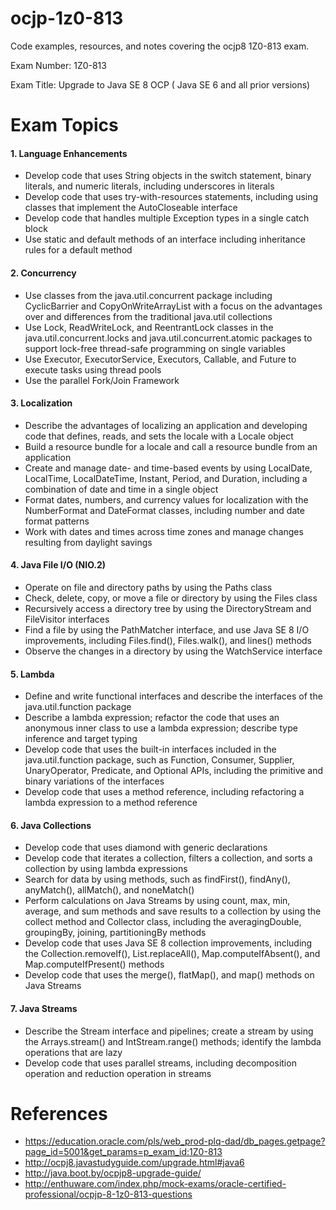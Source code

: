# ocjp-1z0-813
Code examples, resources, and notes covering the ocjp8 1Z0-813 exam.

Exam Number: 1Z0-813

Exam Title: Upgrade to Java SE 8 OCP ( Java SE 6 and all prior versions)

# Exam Topics

#### 1. Language Enhancements

* Develop code that uses String objects in the switch statement, binary literals, and numeric literals, including underscores in literals
* Develop code that uses try-with-resources statements, including using classes that implement the AutoCloseable interface
* Develop code that handles multiple Exception types in a single catch block
* Use static and default methods of an interface including inheritance rules for a default method

#### 2. Concurrency

* Use classes from the java.util.concurrent package including CyclicBarrier and CopyOnWriteArrayList with a focus on the advantages over and differences from the traditional java.util collections 
* Use Lock, ReadWriteLock, and ReentrantLock classes in the java.util.concurrent.locks and java.util.concurrent.atomic packages to support lock-free thread-safe programming on single variables
* Use Executor, ExecutorService, Executors, Callable, and Future to execute tasks using thread pools
* Use the parallel Fork/Join Framework

#### 3. Localization

* Describe the advantages of localizing an application and developing code that defines, reads, and sets the locale with a Locale object
* Build a resource bundle for a locale and call a resource bundle from an application
* Create and manage date- and time-based events by using LocalDate, LocalTime, LocalDateTime, Instant, Period, and Duration, including a combination of date and time in a single object
* Format dates, numbers, and currency values for localization with the NumberFormat and DateFormat classes, including number and date format patterns
* Work with dates and times across time zones and manage changes resulting from daylight savings

#### 4. Java File I/O (NIO.2)

* Operate on file and directory paths by using the Paths class
* Check, delete, copy, or move a file or directory by using the Files class 
* Recursively access a directory tree by using the DirectoryStream and FileVisitor interfaces
* Find a file by using the PathMatcher interface, and use Java SE 8 I/O improvements, including Files.find(), Files.walk(), and lines() methods
* Observe the changes in a directory by using the WatchService interface

#### 5. Lambda

* Define and write functional interfaces and describe the interfaces of the java.util.function package
* Describe a lambda expression; refactor the code that uses an anonymous inner class to use a lambda expression; describe type inference and target typing
* Develop code that uses the built-in interfaces included in the java.util.function package, such as Function, Consumer, Supplier, UnaryOperator, Predicate, and Optional APIs, including the primitive and binary variations of the interfaces
* Develop code that uses a method reference, including refactoring a lambda expression to a method reference

#### 6. Java Collections

* Develop code that uses diamond with generic declarations
* Develop code that iterates a collection, filters a collection, and sorts a collection by using lambda expressions
* Search for data by using methods, such as findFirst(), findAny(), anyMatch(), allMatch(), and noneMatch()
* Perform calculations on Java Streams by using count, max, min, average, and sum methods and save results to a collection by using the collect method and Collector class, including the averagingDouble, groupingBy, joining, partitioningBy methods
* Develop code that uses Java SE 8 collection improvements, including the Collection.removeIf(), List.replaceAll(), Map.computeIfAbsent(), and Map.computeIfPresent() methods
* Develop  code that uses the merge(), flatMap(), and map() methods on Java Streams

#### 7. Java Streams

* Describe the Stream interface and pipelines; create a stream by using the Arrays.stream() and  IntStream.range() methods; identify the lambda operations that are lazy
* Develop code that uses parallel streams, including decomposition operation and reduction operation in streams

# References

* https://education.oracle.com/pls/web_prod-plq-dad/db_pages.getpage?page_id=5001&get_params=p_exam_id:1Z0-813
* http://ocpj8.javastudyguide.com/upgrade.html#java6
* http://java.boot.by/ocpjp8-upgrade-guide/
* http://enthuware.com/index.php/mock-exams/oracle-certified-professional/ocpjp-8-1z0-813-questions
